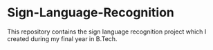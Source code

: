 # Sign-Language-Recognition
This repository contains the sign language recognition project which I created during my final year in B.Tech.
